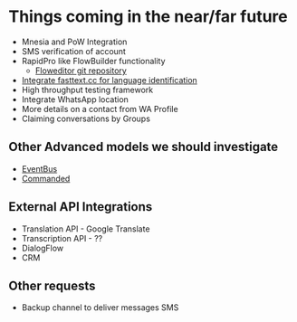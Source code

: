 # Things coming in the near/far future

* Mnesia and PoW Integration
* SMS verification of account
* RapidPro like FlowBuilder functionality
  * [Floweditor git repository](https://github.com/nyaruka/floweditor)
* [Integrate fasttext.cc for language identification](https://fasttext.cc/docs/en/language-identification.html)
* High throughput testing framework
* Integrate WhatsApp location
* More details on a contact from WA Profile
* Claiming conversations by Groups

## Other Advanced models we should investigate
* [EventBus](https://hexdocs.pm/event_bus/readme.html)
* [Commanded](https://hexdocs.pm/commanded/Commanded.html)

## External API Integrations
* Translation API - Google Translate
* Transcription API - ??
* DialogFlow
* CRM

## Other requests
* Backup channel to deliver messages SMS
